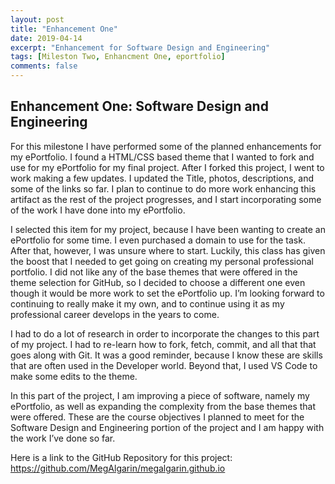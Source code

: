 ```yaml
---
layout: post
title: "Enhancement One"
date: 2019-04-14
excerpt: "Enhancement for Software Design and Engineering"
tags: [Mileston Two, Enhancment One, eportfolio]
comments: false
---
```


## Enhancement One: Software Design and Engineering

For this milestone I have performed some of the planned enhancements for my ePortfolio.  I found a HTML/CSS based theme that I wanted to fork and use for my ePortfolio for my final project.  After I forked this project, I went to work making a few updates.  I updated the Title, photos, descriptions, and some of the links so far.  I plan to continue to do more work enhancing this artifact as the rest of the project progresses, and I start incorporating some of the work I have done into my ePortfolio.

I selected this item for my project, because I have been wanting to create an ePortfolio for some time.  I even purchased a domain to use for the task.  After that, however, I was unsure where to start.  Luckily, this class has given the boost that I needed to get going on creating my personal professional portfolio.  I did not like any of the base themes that were offered in the theme selection for GitHub, so I decided to choose a different one even though it would be more work to set the ePortfolio up.  I’m looking forward to continuing to really make it my own, and to continue using it as my professional career develops in the years to come.

I had to do a lot of research in order to incorporate the changes to this part of my project.  I had to re-learn how to fork, fetch, commit, and all that that goes along with Git.  It was a good reminder, because I know these are skills that are often used in the Developer world.  Beyond that, I used VS Code to make some edits to the theme.  

In this part of the project, I am improving a piece of software, namely my ePortfolio,  as well as expanding the complexity from the base themes that were offered.  These are the course objectives I planned to meet for the Software Design and Engineering portion of the project and I am happy with the work I’ve done so far.

Here is a link to the GitHub Repository for this project: https://github.com/MegAlgarin/megalgarin.github.io

